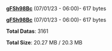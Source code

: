[**gFSh98Bc**](/data/gFSh98Bc.txt) (07/01/23 - 06:00)- 617 bytes

[**gFSh98Bc**](/data/gFSh98Bc.txt) (07/01/23 - 06:00)- 617 bytes

**Total Datas**: 3161

**Total Size**: 20.27 MB / 20.3 MB